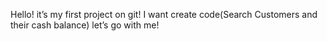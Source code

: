 
Hello! it’s my first project on git!
 I want create code(Search Customers and their cash balance) let’s go with me!
